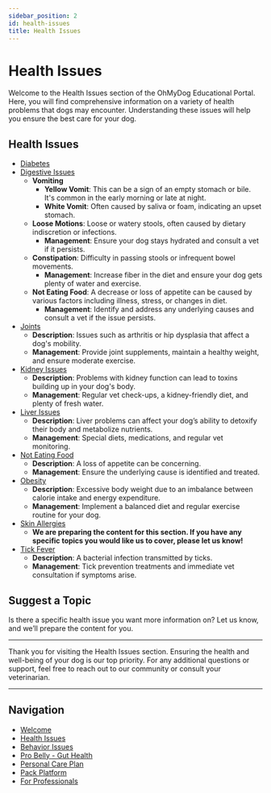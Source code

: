 ```yaml
---
sidebar_position: 2
id: health-issues
title: Health Issues
---
```


# Health Issues

Welcome to the Health Issues section of the OhMyDog Educational Portal. Here, you will find comprehensive information on a variety of health problems that dogs may encounter. Understanding these issues will help you ensure the best care for your dog.

## Health Issues

- [Diabetes](/Health-Issues/Diabetes/)
- [Digestive Issues](/Health-Issues/Digestive%20Issues/)
  - **Vomiting**
    - **Yellow Vomit**: This can be a sign of an empty stomach or bile. It's common in the early morning or late at night.
    - **White Vomit**: Often caused by saliva or foam, indicating an upset stomach.
  - **Loose Motions**: Loose or watery stools, often caused by dietary indiscretion or infections.
    - **Management**: Ensure your dog stays hydrated and consult a vet if it persists.
  - **Constipation**: Difficulty in passing stools or infrequent bowel movements.
    - **Management**: Increase fiber in the diet and ensure your dog gets plenty of water and exercise.
  - **Not Eating Food**: A decrease or loss of appetite can be caused by various factors including illness, stress, or changes in diet.
    - **Management**: Identify and address any underlying causes and consult a vet if the issue persists.
- [Joints](/Health-Issues/Joints/)
  - **Description**: Issues such as arthritis or hip dysplasia that affect a dog's mobility.
  - **Management**: Provide joint supplements, maintain a healthy weight, and ensure moderate exercise.
- [Kidney Issues](/Health-Issues/Kidney%20Issues/)
  - **Description**: Problems with kidney function can lead to toxins building up in your dog's body.
  - **Management**: Regular vet check-ups, a kidney-friendly diet, and plenty of fresh water.
- [Liver Issues](/Health-Issues/Liver%20Issues/)
  - **Description**: Liver problems can affect your dog’s ability to detoxify their body and metabolize nutrients.
  - **Management**: Special diets, medications, and regular vet monitoring.
- [Not Eating Food](/Health-Issues/Not%20Eating%20Food/)
  - **Description**: A loss of appetite can be concerning.
  - **Management**: Ensure the underlying cause is identified and treated.
- [Obesity](/Health-Issues/Obesity/)
  - **Description**: Excessive body weight due to an imbalance between calorie intake and energy expenditure.
  - **Management**: Implement a balanced diet and regular exercise routine for your dog.
- [Skin Allergies](/Health-Issues/Skin%20Allergies/)
  - **We are preparing the content for this section. If you have any specific topics you would like us to cover, please let us know!**
- [Tick Fever](/Health-Issues/Tick%20Fever/)
  - **Description**: A bacterial infection transmitted by ticks.
  - **Management**: Tick prevention treatments and immediate vet consultation if symptoms arise.

## Suggest a Topic

Is there a specific health issue you want more information on? Let us know, and we’ll prepare the content for you.

---

Thank you for visiting the Health Issues section. Ensuring the health and well-being of your dog is our top priority. For any additional questions or support, feel free to reach out to our community or consult your veterinarian.

---

## Navigation

- [Welcome](/)
- [Health Issues](/Health-Issues/)
- [Behavior Issues](/Behavioral-Issues/)
- [Pro Belly - Gut Health](/probelly-gut-health)
- [Personal Care Plan](/personal-care-plan)
- [Pack Platform](/pack-platform)
- [For Professionals](/For%20Professionals/)

